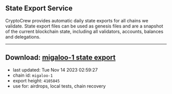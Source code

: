 ## State Export Service
CryptoCrew provides automatic daily state exports for all chains we validate. State export files can be used as genesis files and are a snapshot of the current blockchain state, including all validators, accounts, balances and delegations.

---
**Download: [migaloo-1 state export](https://dl.ccvalidators.com/SERVICE/migaloo/migaloo-1_export_4105845.json)**
---

- last updated: Tue Nov 14 2023 02:59:27
- chain id: `migaloo-1`
- export height: `4105845`
- use for: airdrops, local tests, chain recovery
